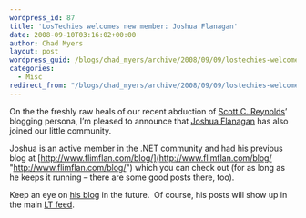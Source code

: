 ```yaml
---
wordpress_id: 87
title: 'LosTechies welcomes new member: Joshua Flanagan'
date: 2008-09-10T03:16:02+00:00
author: Chad Myers
layout: post
wordpress_guid: /blogs/chad_myers/archive/2008/09/09/lostechies-welcomes-new-member-joshua-flanagan.aspx
categories:
  - Misc
redirect_from: "/blogs/chad_myers/archive/2008/09/09/lostechies-welcomes-new-member-joshua-flanagan.aspx/"
---
```

On the the freshly raw heals of our recent abduction of [Scott C. Reynolds](https://lostechies.com/blogs/scottcreynolds/archive/2008/09/04/viva-lostechies.aspx)’ blogging persona, I’m pleased to announce that [Joshua Flanagan](joshuaflanagan.lostechies.com) has also joined our little community.

Joshua is an active member in the .NET community and had his previous blog at [http://www.flimflan.com/blog/](http://www.flimflan.com/blog/ "http://www.flimflan.com/blog/") which you can check out (for as long as he keeps it running – there are some good posts there, too).</p> </p> </p> </p> </p> </p> 

Keep an eye on [his blog](http://joshuaflanagan.lostechies.com) in the future.&#160; Of course, his posts will show up in the main [LT feed](https://feeds.feedburner.com/LosTechies).